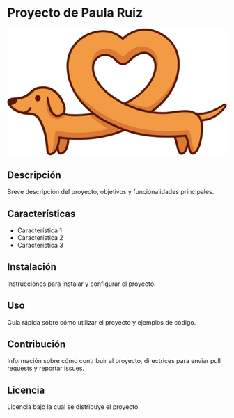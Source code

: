 # Proyecto de Paula Ruiz

![Imagen de Portada](perrosalchi.jpg)

## Descripción

Breve descripción del proyecto, objetivos y funcionalidades principales.

## Características

- Característica 1
- Característica 2
- Característica 3
## Instalación

Instrucciones para instalar y configurar el proyecto.

## Uso

Guía rápida sobre cómo utilizar el proyecto y ejemplos de código.

## Contribución

Información sobre cómo contribuir al proyecto, directrices para enviar pull requests y reportar issues.

## Licencia

Licencia bajo la cual se distribuye el proyecto.

